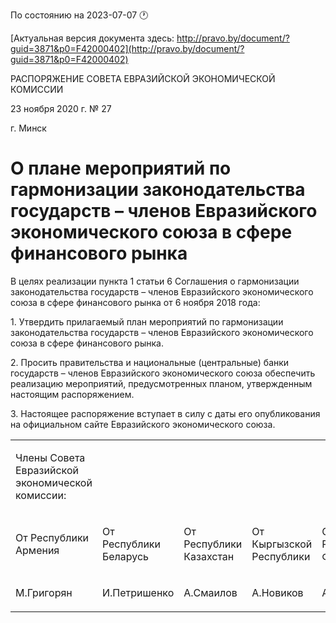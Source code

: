 По состоянию на 2023-07-07 &#x1F550;

[Актуальная версия документа здесь: http://pravo.by/document/?guid=3871&p0=F42000402](http://pravo.by/document/?guid=3871&p0=F42000402)

<p>РАСПОРЯЖЕНИЕ СОВЕТА ЕВРАЗИЙСКОЙ ЭКОНОМИЧЕСКОЙ КОМИССИИ</p>
<p>23 ноября 2020 г. № 27</p>
<p>г. Минск</p>
<h1>О плане мероприятий по гармонизации законодательства государств – членов Евразийского экономического союза в сфере финансового рынка</h1>
<p>В целях реализации пункта 1 статьи 6 Соглашения о гармонизации законодательства государств – членов Евразийского экономического союза в сфере финансового рынка от 6 ноября 2018 года:</p>
<p>1. Утвердить прилагаемый план мероприятий по гармонизации законодательства государств – членов Евразийского экономического союза в сфере финансового рынка.</p>
<p>2. Просить правительства и национальные (центральные) банки государств – членов Евразийского экономического союза обеспечить реализацию мероприятий, предусмотренных планом, утвержденным настоящим распоряжением.</p>
<p>3. Настоящее распоряжение вступает в силу с даты его опубликования на официальном сайте Евразийского экономического союза.</p>
<p></p>
<table>
<tr><td><p>Члены Совета Евразийской экономической комиссии:</p></td></tr>
<tr>
<td><p>От Республики Армения</p></td>
<td><p>От Республики Беларусь</p></td>
<td><p>От Республики Казахстан</p></td>
<td><p>От Кыргызской Республики</p></td>
<td><p>От Российской Федерации</p></td>
</tr>
<tr>
<td><p>М.Григорян</p></td>
<td><p>И.Петришенко</p></td>
<td><p>А.Смаилов</p></td>
<td><p>А.Новиков</p></td>
<td><p>А.Оверчук</p></td>
</tr>
</table>
<p></p>